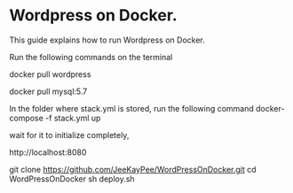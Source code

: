 # Wordpress on Docker. 

This guide explains how to run Wordpress on Docker. 

Run the following commands on the terminal

docker pull wordpress

docker pull mysql:5.7

In the folder where stack.yml is stored, run the following command
docker-compose -f stack.yml up


wait for it to initialize completely, 

 http://localhost:8080



git clone https://github.com/JeeKayPee/WordPressOnDocker.git
cd WordPressOnDocker
sh deploy.sh
